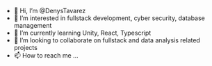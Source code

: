 - 👋 Hi, I’m @DenysTavarez
- 👀 I’m interested in fullstack development, cyber security, database management
- 🌱 I’m currently learning Unity, React, Typescript
- 💞️ I’m looking to collaborate on fullstack and data analysis related projects
- 📫 How to reach me ...

<!---
DenysTavarez/DenysTavarez is a ✨ special ✨ repository because its `README.md` (this file) appears on your GitHub profile.
You can click the Preview link to take a look at your changes.
--->
